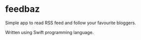 feedbaz
=======

Simple app to read RSS feed and follow your favourite bloggers. 

Written using Swift programming language.
